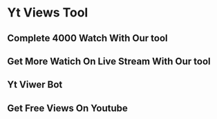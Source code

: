 # Yt Views Tool

## Complete 4000 Watch With Our tool
## Get More Watich On Live Stream With Our tool
## Yt Viwer Bot 
## Get Free Views On Youtube